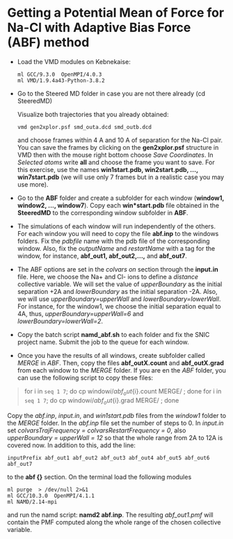 # Getting a Potential Mean of Force for Na-Cl with Adaptive Bias Force (ABF) method

* Load the VMD modules on Kebnekaise:

  ```
  ml GCC/9.3.0  OpenMPI/4.0.3
  ml VMD/1.9.4a43-Python-3.8.2
  ```

* Go to the Steered MD folder in case you are not there already (cd SteeredMD)

  Visualize both trajectories that you already obtained:

  ```
  vmd gen2xplor.psf smd_outa.dcd smd_outb.dcd 
  ```

  and choose frames within 4 A and 10 A of separation for the Na-Cl pair. You can save the frames
  by clicking on the **gen2xplor.psf** structure in VMD then with the mouse right bottom choose
  *Save Coordinates*. In *Selected atoms* write **all** and choose the frame you want to save.
  For this exercise, use the names **win1start.pdb, win2start.pdb, ..., win7start.pdb** (we will use
  only 7 frames but in a realistic case you may use more). 
 
* Go to the **ABF** folder and create a subfolder for each window (**window1, window2, ..., window7**).
  Copy each **win\*start.pdb** file obtained in the **SteeredMD** to the corresponding window subfolder
  in **ABF**. 

* The simulations of each window will run independently of the others. For each window you will
  need to copy the file **abf.inp** to the windows folders. Fix the *pdbfile* name with the
  pdb file of the corresponding window. Also, fix the *outputName* and *restartName* with a
  tag for the window, for instance, **abf_out1, abf_out2,...,** and **abf_out7**.

* The ABF options are set in the *colvars on* section through the **input.in** file. Here, we
  choose the Na+ and Cl- ions to define a *distance* collective variable. We will
  set the value of *upperBoundary* as the initial separation +2A and *lowerBoundary* as the
  initial separation -2A. Also, we will use *upperBoundary=upperWall* and *lowerBoundary=lowerWall*.
  For instance, for the window1, we choose the initial separation equal to 4A, thus, 
  *upperBoundary=upperWall=6* and *lowerBoundary=lowerWall=2*.

* Copy the batch script **namd_abf.sh** to each folder and fix the SNIC project name. Submit the
  job to the queue for each window.

* Once you have the results of all windows, create subfolder called *MERGE* in *ABF*. Then, copy the
  files **abf_outX.count** and **abf_outX.grad** from each window to the *MERGE* folder. If you are
  en the *ABF* folder, you can use the following script to copy these files:


> for i in `seq 1 7`; do cp window${i}/abf_out${i}.count MERGE/ ; done 
> for i in `seq 1 7`; do cp window${i}/abf_out${i}.grad MERGE/ ; done


  Copy the *abf.inp*, *input.in*, and *win1start.pdb* files from the *window1* folder to the *MERGE*
  folder. In the *abf.inp* file set the number of steps to 0. In *input.in* set *colvarsTrajFrequency =
  colvarsRestartFrequency = 0*, also *upperBoundary = upperWall = 12* so that the whole range from 2A
  to 12A is covered now. In addition to this, add the line:

  ```
  inputPrefix abf_out1 abf_out2 abf_out3 abf_out4 abf_out5 abf_out6 abf_out7
  ```

  to the **abf {}** section. On the terminal load the following modules

  ```
  ml purge  > /dev/null 2>&1
  ml GCC/10.3.0  OpenMPI/4.1.1
  ml NAMD/2.14-mpi
  ```

  and run the namd script:  **namd2 abf.inp**. The resulting *abf_out1.pmf* will contain the PMF
  computed along the whole range of the chosen collective variable. 
